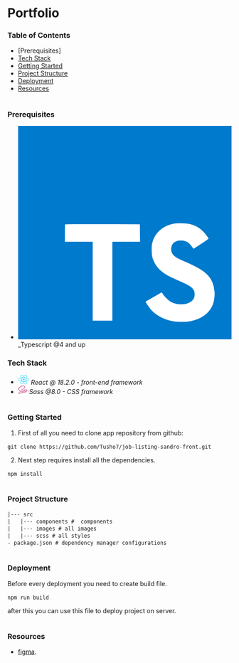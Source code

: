 # Portfolio

### Table of Contents

- [Prerequisites]
- [Tech Stack](#Tech-Stack)
- [Getting Started](#Getting-Started)
- [Project Structure](#Project-Structure)
- [Deployment](#Deployment)
- [Resources](#Resources)

#

### Prerequisites

- <img src="public/logos/typescript.png" with="25" style="top: 8px"/>\_Typescript @4 and up

### Tech Stack

- <img src="public/logos/react.png" width="25" style="top: 8px" /> _React @ 18.2.0 - front-end framework_
- <img src="public/logos/sass.png" width="25" style="top: 8px" />_Sass @8.0 - CSS framework_

#

### Getting Started

1. First of all you need to clone app repository from github:

```
git clone https://github.com/Tusho7/job-listing-sandro-front.git
```

2. Next step requires install all the dependencies.

```
npm install
```

#

### Project Structure

```
|--- src
|   |--- components #  components
|   |--- images # all images
|   |--- scss # all styles
- package.json # dependency manager configurations
```

#

### Deployment

Before every deployment you need to create build file.

```
npm run build
```

after this you can use this file to deploy project on server.

#

### Resources

- [figma](https://www.figma.com/file/GH3KQieJ01Kf2bObKkmuks/job-listings-with-filtering?node-id=0%3A1&t=OkcJiTFyN2HS5iL5-0).
